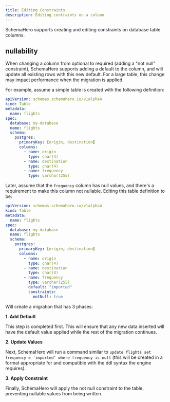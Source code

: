 ```yaml
---
title: Editing Constraints
description: Editing contraints on a column
---
```


SchemaHero supports creating and editing constraints on database table columns.

## nullability

When changing a column from optional to required (adding a "not null" constraint), 
SchemaHero supports adding a default to the column, and will update all existing rows with this new default. 
For a large table, this change may impact performance when the migration is applied.

For example, assume a simple table is created with the following definition:

```yaml
apiVersion: schemas.schemahero.io/v1alpha4
kind: Table
metadata:
  name: flights
spec:
  database: my-database
  name: flights
  schema:
    postgres:
      primaryKey: [origin, destination]
      columns:
        - name: origin
          type: char(4)
        - name: destination
          type: char(4)
        - name: frequency
          type: varchar(255)
```

Later, assume that the `frequency` column has null values, and there's a requirement to make this column not nullable. 
Editing this table definition to be:

```yaml
apiVersion: schemas.schemahero.io/v1alpha4
kind: Table
metadata:
  name: flights
spec:
  database: my-database
  name: flights
  schema:
    postgres:
      primaryKey: [origin, destination]
      columns:
        - name: origin
          type: char(4)
        - name: destination
          type: char(4)
        - name: frequency
          type: varchar(255)
          default: "imported"
          constraints:
            notNull: true
```

Will create a migration that has 3 phases:

**1. Add Default**

This step is completed first. 
This will ensure that any new data inserted will have the default value applied while the rest of the migration continues.

**2. Update Values**

Next, SchemaHero will run a command similar to `update flights set frequency = 'imported' where frequency is null` (this will be created in a format appropriate for and compatible with the ddl syntax the engine requires).

**3. Apply Constraint**

Finally, SchemaHero will apply the not null constraint to the table, preventing nullable values from being written.

